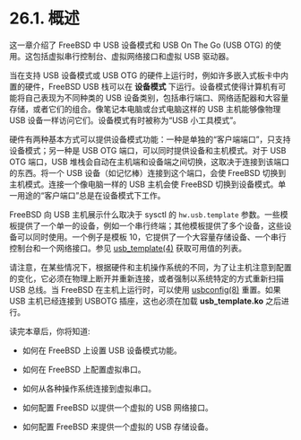 # 26.1. 概述

这一章介绍了 FreeBSD 中 USB 设备模式和 USB On The Go (USB OTG) 的使用。这包括虚拟串行控制台、虚拟网络接口和虚拟 USB 驱动器。

当在支持 USB 设备模式或 USB OTG 的硬件上运行时，例如许多嵌入式板卡中内置的硬件，FreeBSD USB 栈可以在 **设备模式** 下运行。设备模式使得计算机有可能将自己表现为不同种类的 USB 设备类别，包括串行端口、网络适配器和大容量存储，或者它们的组合。像笔记本电脑或台式电脑这样的 USB 主机能够像物理 USB 设备一样访问它们。设备模式有时被称为“USB 小工具模式”。

硬件有两种基本方式可以提供设备模式功能：一种是单独的“客户端端口”，只支持设备模式；另一种是 USB OTG 端口，可以同时提供设备和主机模式。对于 USB OTG 端口，USB 堆栈会自动在主机端和设备端之间切换，这取决于连接到该端口的东西。将一个 USB 设备（如记忆棒）连接到这个端口，会使 FreeBSD 切换到主机模式。连接一个像电脑一样的 USB 主机会使 FreeBSD 切换到设备模式。单一用途的“客户端口”总是在设备模式下工作。

 FreeBSD 向 USB 主机展示什么取决于 sysctl 的 `hw.usb.template` 参数。一些模板提供了一个单一的设备，例如一个串行终端；其他模板提供了多个设备，这些设备可以同时使用。一个例子是模板 10，它提供了一个大容量存储设备、一个串行控制台和一个网络接口。参见 [usb_template(4)](https://www.freebsd.org/cgi/man.cgi?query=usb_template&sektion=4&format=html) 获取可用值的列表。

请注意，在某些情况下，根据硬件和主机操作系统的不同，为了让主机注意到配置的变化，它必须在物理上断开并重新连接，或者强制以系统特定的方式重新扫描 USB 总线。当 FreeBSD 在主机上运行时，可以使用 [usbconfig(8)](https://www.freebsd.org/cgi/man.cgi?query=usbconfig&sektion=8&format=html) 重置。如果 USB 主机已经连接到 USBOTG 插座，这也必须在加载 **usb_template.ko** 之后进行。

读完本章后，你将知道:

- 如何在 FreeBSD 上设置 USB 设备模式功能。

- 如何在 FreeBSD 上配置虚拟串口。

- 如何从各种操作系统连接到虚拟串口。

- 如何配置 FreeBSD 以提供一个虚拟的 USB 网络接口。

- 如何配置 FreeBSD 来提供一个虚拟的 USB 存储设备。
